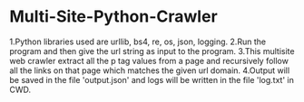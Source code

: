 # Multi-Site-Python-Crawler
1.Python libraries used are urllib, bs4, re, os, json, logging.
2.Run the program and then give the url string as input to the program.
3.This multisite web crawler extract all the p tag values from a page and recursively follow all the links on that page which matches the given url domain.
4.Output will be saved in the file 'output.json' and logs will be written in the file 'log.txt' in CWD.


